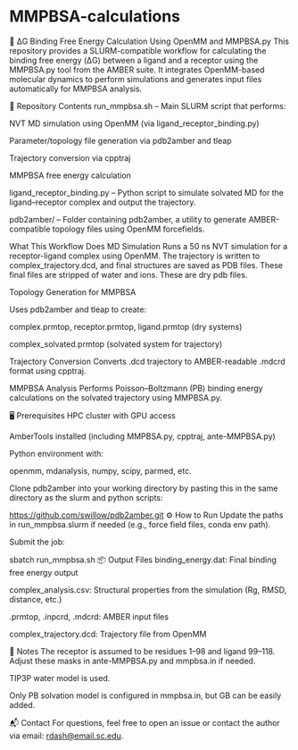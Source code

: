 # MMPBSA-calculations
🧬 ΔG Binding Free Energy Calculation Using OpenMM and MMPBSA.py
This repository provides a SLURM-compatible workflow for calculating the binding free energy (ΔG) between a ligand and a receptor using the MMPBSA.py tool from the AMBER suite. It integrates OpenMM-based molecular dynamics to perform simulations and generates input files automatically for MMPBSA analysis.

📁 Repository Contents
run_mmpbsa.sh – Main SLURM script that performs:

NVT MD simulation using OpenMM (via ligand_receptor_binding.py)

Parameter/topology file generation via pdb2amber and tleap

Trajectory conversion via cpptraj

MMPBSA free energy calculation

ligand_receptor_binding.py – Python script to simulate solvated MD for the ligand–receptor complex and output the trajectory.

pdb2amber/ – Folder containing pdb2amber, a utility to generate AMBER-compatible topology files using OpenMM forcefields.

What This Workflow Does
MD Simulation
Runs a 50 ns NVT simulation for a receptor-ligand complex using OpenMM. The trajectory is written to complex_trajectory.dcd, and final structures are saved as PDB files. These final files are stripped of water and ions. These are dry pdb files.

Topology Generation for MMPBSA

Uses pdb2amber and tleap to create:

complex.prmtop, receptor.prmtop, ligand.prmtop (dry systems)

complex_solvated.prmtop (solvated system for trajectory)

Trajectory Conversion
Converts .dcd trajectory to AMBER-readable .mdcrd format using cpptraj.

MMPBSA Analysis
Performs Poisson–Boltzmann (PB) binding energy calculations on the solvated trajectory using MMPBSA.py.

🖥️ Prerequisites
HPC cluster with GPU access

AmberTools installed (including MMPBSA.py, cpptraj, ante-MMPBSA.py)

Python environment with:

openmm, mdanalysis, numpy, scipy, parmed, etc.

Clone pdb2amber into your working directory by pasting this in the same directory as the slurm and python scripts:

https://github.com/swillow/pdb2amber.git
⚙️ How to Run
Update the paths in run_mmpbsa.slurm if needed (e.g., force field files, conda env path).

Submit the job:

sbatch run_mmpbsa.sh
📦 Output Files
binding_energy.dat: Final binding free energy output

complex_analysis.csv: Structural properties from the simulation (Rg, RMSD, distance, etc.)

.prmtop, .inpcrd, .mdcrd: AMBER input files

complex_trajectory.dcd: Trajectory file from OpenMM

📌 Notes
The receptor is assumed to be residues 1–98 and ligand 99–118. Adjust these masks in ante-MMPBSA.py and mmpbsa.in if needed.

TIP3P water model is used.

Only PB solvation model is configured in mmpbsa.in, but GB can be easily added.

📬 Contact
For questions, feel free to open an issue or contact the author via email: rdash@email.sc.edu.








